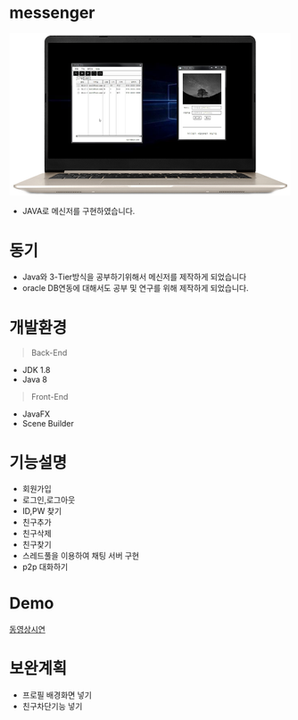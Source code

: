 # messenger
![Alt text](/img/messenger.png)
- JAVA로 메신저를 구현하였습니다. 

# 동기
- Java와 3-Tier방식을 공부하기위해서 메신저를 제작하게 되었습니다<br>
- oracle DB연동에 대해서도 공부 및 연구를 위해 제작하게 되었습니다. <br> 

# 개발환경
> Back-End
- JDK 1.8
- Java 8 

> Front-End
- JavaFX
- Scene Builder

# 기능설명
- 회원가입<br>
- 로그인,로그아웃<br>
- ID,PW 찾기<br>
- 친구추가<br>
- 친구삭제<br>
- 친구찾기<br>
- 스레드풀을 이용하여 채팅 서버 구현 <br>
- p2p 대화하기<br> 

# Demo
[동영상시연](https://youtu.be/naazH8G1wG0)

# 보완계획
- 프로필 배경화면 넣기
- 친구차단기능 넣기
